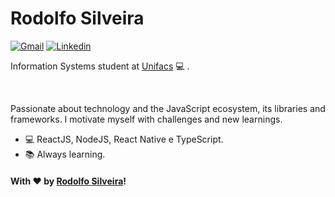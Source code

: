 # Rodolfo Silveira

<div style="text-align: justify">
  
 [![Gmail](https://img.shields.io/badge/-GMAIL-c14438?style=for-the-badge&logo=Gmail&logoColor=white&link=mailto:rodolfo360tisilveira@gmail.com)](mailto:rodolfo360tisilveira@gmail.com)
[![Linkedin](https://img.shields.io/badge/-RodolfoSilveira-blue?style=for-the-badge&logo=Linkedin&logoColor=white&link=https://www.linkedin.com/in/rodolfo-santos-silveira-b9590b189/)](https://www.linkedin.com/in/rodolfo-santos-silveira-b9590b189/)

</div>  


Information Systems student at [Unifacs](https://www.unifacs.br) :computer: .

<br />

Passionate about technology and the JavaScript ecosystem, its libraries and frameworks. I motivate myself with challenges and new learnings.

- :computer: ReactJS, NodeJS, React Native e TypeScript.
- :books: Always learning.

#### With ♥ by [Rodolfo Silveira](https://www.linkedin.com/in/rodolfo-santos-silveira-b9590b189/)!
